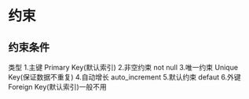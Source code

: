 # 约束

## 约束条件

类型
1.主键 Primary Key(默认索引)
2.非空约束 not null
3.唯一约束 Unique Key(保证数据不重复)
4.自动增长 auto_increment
5.默认约束 defaut
6.外键 Foreign Key(默认索引)一般不用
